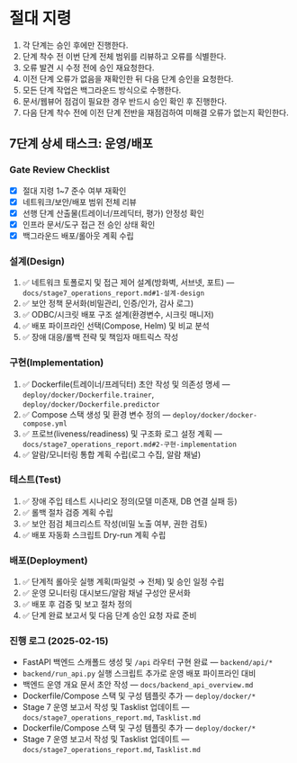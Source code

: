 # 절대 지령
1. 각 단계는 승인 후에만 진행한다.
2. 단계 착수 전 이번 단계 전체 범위를 리뷰하고 오류를 식별한다.
3. 오류 발견 시 수정 전에 승인 재요청한다.
4. 이전 단계 오류가 없음을 재확인한 뒤 다음 단계 승인을 요청한다.
5. 모든 단계 작업은 백그라운드 방식으로 수행한다.
6. 문서/웹뷰어 점검이 필요한 경우 반드시 승인 확인 후 진행한다.
7. 다음 단계 착수 전에 이전 단계 전반을 재점검하여 미해결 오류가 없는지 확인한다.

## 7단계 상세 태스크: 운영/배포

### Gate Review Checklist
- [x] 절대 지령 1~7 준수 여부 재확인
- [x] 네트워크/보안/배포 범위 전체 리뷰
- [x] 선행 단계 산출물(트레이너/프레딕터, 평가) 안정성 확인
- [x] 인프라 문서/도구 접근 전 승인 상태 확인
- [x] 백그라운드 배포/롤아웃 계획 수립

### 설계(Design)
1. ✅ 네트워크 토폴로지 및 접근 제어 설계(방화벽, 서브넷, 포트) — `docs/stage7_operations_report.md#1-설계-design`
2. ✅ 보안 정책 문서화(비밀관리, 인증/인가, 감사 로그)
3. ✅ ODBC/시크릿 배포 구조 설계(환경변수, 시크릿 매니저)
4. ✅ 배포 파이프라인 선택(Compose, Helm) 및 비교 분석
5. ✅ 장애 대응/롤백 전략 및 책임자 매트릭스 작성

### 구현(Implementation)
1. ✅ Dockerfile(트레이너/프레딕터) 초안 작성 및 의존성 명세 — `deploy/docker/Dockerfile.trainer`, `deploy/docker/Dockerfile.predictor`
2. ✅ Compose 스택 생성 및 환경 변수 정의 — `deploy/docker/docker-compose.yml`
3. ✅ 프로브(liveness/readiness) 및 구조화 로그 설정 계획 — `docs/stage7_operations_report.md#2-구현-implementation`
4. ✅ 알람/모니터링 통합 계획 수립(로그 수집, 알람 채널)

### 테스트(Test)
1. ✅ 장애 주입 테스트 시나리오 정의(모델 미존재, DB 연결 실패 등)
2. ✅ 롤백 절차 검증 계획 수립
3. ✅ 보안 점검 체크리스트 작성(비밀 노출 여부, 권한 검토)
4. ✅ 배포 자동화 스크립트 Dry-run 계획 수립

### 배포(Deployment)
1. ✅ 단계적 롤아웃 실행 계획(파일럿 → 전체) 및 승인 일정 수립
2. ✅ 운영 모니터링 대시보드/알람 채널 구성안 문서화
3. ✅ 배포 후 검증 및 보고 절차 정의
4. ✅ 단계 완료 보고서 및 다음 단계 승인 요청 자료 준비


### 진행 로그 (2025-02-15)
- FastAPI 백엔드 스캐폴드 생성 및 `/api` 라우터 구현 완료 — `backend/api/*`
- `backend/run_api.py` 실행 스크립트 추가로 운영 배포 파이프라인 대비
- 백엔드 운영 개요 문서 초안 작성 — `docs/backend_api_overview.md`
- Dockerfile/Compose 스택 및 구성 템플릿 추가 — `deploy/docker/*`
- Stage 7 운영 보고서 작성 및 Tasklist 업데이트 — `docs/stage7_operations_report.md`, `Tasklist.md`
- Dockerfile/Compose 스택 및 구성 템플릿 추가 — `deploy/docker/*`
- Stage 7 운영 보고서 작성 및 Tasklist 업데이트 — `docs/stage7_operations_report.md`, `Tasklist.md`



